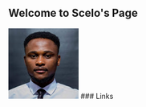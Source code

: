 ## Welcome to Scelo's Page
<img src="abc.jpg" alt="This is my face">
### Links
 <a href="https://www.linkedin.com/in/scelo-nkabinde/"><i class="fa fa-linkedin"></i></a>  

